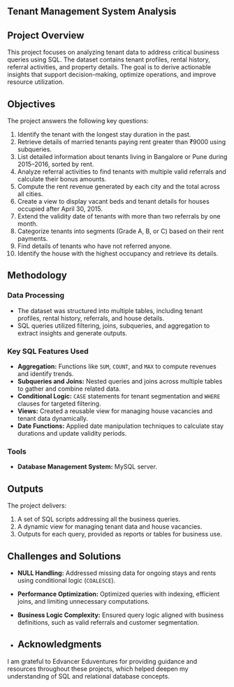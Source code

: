 ## Tenant Management System Analysis  

## Project Overview  
This project focuses on analyzing tenant data to address critical business queries using SQL. The dataset contains tenant profiles, rental history, referral activities, and property details. The goal is to derive actionable insights that support decision-making, optimize operations, and improve resource utilization.

## Objectives  
The project answers the following key questions:  
1. Identify the tenant with the longest stay duration in the past.  
2. Retrieve details of married tenants paying rent greater than ₹9000 using subqueries.  
3. List detailed information about tenants living in Bangalore or Pune during 2015–2016, sorted by rent.  
4. Analyze referral activities to find tenants with multiple valid referrals and calculate their bonus amounts.  
5. Compute the rent revenue generated by each city and the total across all cities.  
6. Create a view to display vacant beds and tenant details for houses occupied after April 30, 2015.  
7. Extend the validity date of tenants with more than two referrals by one month.  
8. Categorize tenants into segments (Grade A, B, or C) based on their rent payments.  
9. Find details of tenants who have not referred anyone.  
10. Identify the house with the highest occupancy and retrieve its details.

## Methodology  
### Data Processing
- The dataset was structured into multiple tables, including tenant profiles, rental history, referrals, and house details.
- SQL queries utilized filtering, joins, subqueries, and aggregation to extract insights and generate outputs.

### Key SQL Features Used  
- **Aggregation:** Functions like `SUM`, `COUNT`, and `MAX` to compute revenues and identify trends.  
- **Subqueries and Joins:** Nested queries and joins across multiple tables to gather and combine related data.  
- **Conditional Logic:** `CASE` statements for tenant segmentation and `WHERE` clauses for targeted filtering.  
- **Views:** Created a reusable view for managing house vacancies and tenant data dynamically.  
- **Date Functions:** Applied date manipulation techniques to calculate stay durations and update validity periods.  

### Tools  
- **Database Management System:** MySQL server.   

## Outputs  
The project delivers:  
1. A set of SQL scripts addressing all the business queries.  
2. A dynamic view for managing tenant data and house vacancies.  
3. Outputs for each query, provided as reports or tables for business use.  

## Challenges and Solutions  
- **NULL Handling:** Addressed missing data for ongoing stays and rents using conditional logic (`COALESCE`).  
- **Performance Optimization:** Optimized queries with indexing, efficient joins, and limiting unnecessary computations.  
- **Business Logic Complexity:** Ensured query logic aligned with business definitions, such as valid referrals and customer segmentation.

- ## Acknowledgments
I am grateful to Edvancer Eduventures for providing guidance and resources throughout these projects, which helped deepen my understanding of SQL and relational database concepts. 
